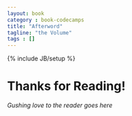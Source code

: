 ```yaml
---
layout: book
category : book-codecamps
title: "Afterword"
tagline: "the Volume"
tags : []
---
```

{% include JB/setup %}

# Thanks for Reading!

*Gushing love to the reader goes here*

